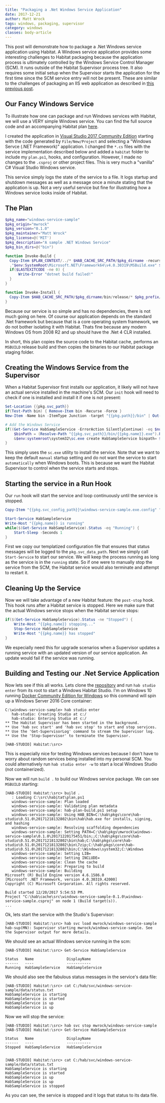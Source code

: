 ```yaml
---
title: "Packaging a .Net Windows Service Application"
date: 2017-12-21
author: Matt Wrock
tags: windows, packaging, supervisor
category: windows
classes: body-article
---
```


This post will demonstrate how to package a .Net Windows service application using Habitat. A Windows service application provides some interesting challenges to Habitat packaging because the application process is ultimately controlled by the Windows Service Control Manager (SCM). It runs outside of the Habitat Supervisor process tree. It also requires some initial setup when the Supervisor starts the application for the first time since the SCM service entry will not be present. These are similar to the challenges of packaging an IIS web application as described in [this previous post](https://www.habitat.sh/blog/2017/08/Habitat-plans-for-net-full-iis-apps/).

## Our Fancy Windows Service

To illustrate how one can package and run Windows services with Habitat, we will use a VERY simple Windows service. You can find the full source code and an accompanying Habitat plan [here](https://github.com/habitat-sh/windows-service-sample).

I created the application in [Visual Studio 2017 Community Edition](https://www.visualstudio.com/downloads/) starting with the code generated by `File/New/Project` and selecting a "Windows Servce (.NET Framework)" application. I changed the `*.cs` files with the service implementation described below and added a `habitat` folder to include my `plan.ps1`, hooks, and configuration. However, I made no changes to the `.csproj` or other project files. This is very much a "vanilla" C# Visual Studio Windows service.

This service simply logs the state of the service to a file. It logs startup and shutdown messages as well as a message once a minute stating that the application is up. Not a very useful service but fine for illustrating how a Windows service looks inside of Habitat.

## The Plan

```ps1 title:'windows-service-sample/habitat/plan.ps1' link: https://github.com/habitat-sh/windows-service-sample/blob/master/habitat/plan.ps1
$pkg_name="windows-service-sample"
$pkg_origin="mwrock"
$pkg_version="0.1.0"
$pkg_maintainer="Matt Wrock"
$pkg_license=@('MIT')
$pkg_description="A sample .NET Windows Service"
$pkg_bin_dirs=@("bin")

function Invoke-Build {
  Copy-Item $PLAN_CONTEXT/../* $HAB_CACHE_SRC_PATH/$pkg_dirname -recurse -force -Exclude ".vs"
  ."$env:SystemRoot\Microsoft.NET\Framework64\v4.0.30319\MSBuild.exe" $HAB_CACHE_SRC_PATH/$pkg_dirname/${pkg_name}.csproj /t:Build /p:Configuration=Release
  if($LASTEXITCODE -ne 0) {
      Write-Error "dotnet build failed!"
  }
}

function Invoke-Install {
  Copy-Item $HAB_CACHE_SRC_PATH/$pkg_dirname/bin/release/* $pkg_prefix/bin
}
```

Because our service is so simple and has no dependencies, there is not much going on here. Of course our application depends on the standard .Net framework but because that is a core operating system framework, we do not bother isolating it with Habitat. Thats fine because any modern Windows OS from 2008 R2 and up should have the .Net 4 CLR installed.

In short, this plan copies the source code to the Habitat cache, performs an `MSBUILD` release build and then copies the binaries to our Habitat package staging folder.

## Creating the Windows Service from the Supervisor

When a Habitat Supervisor first installs our application, it likely will not have an actual service installed in the machine's SCM. Our `init` hook will need to check if one is installed and install it if one is not present:

```ps1 title:'windows-service-sample/habitat/hooks/init' link: https://github.com/habitat-sh/windows-service-sample/blob/master/habitat/hooks/init
Set-Location {{pkg.svc_path}}
if(Test-Path bin) { Remove-Item bin -Recurse -Force }
New-Item -Name bin -ItemType Junction -target "{{pkg.path}}/bin" | Out-Null

# Add the Windows Service
if((Get-Service HabSampleService -ErrorAction SilentlyContinue) -eq $null) {
    $binPath = (Resolve-Path "{{pkg.svc_path}}/bin/{{pkg.name}}.exe").Path
    &$env:systemroot\system32\sc.exe create HabSampleService binpath= $binPath
}
```

This simply uses the `sc.exe` utility to install the service. Note that we want to keep the default `manual` startup setting and do not want the service to start `automatically` when Windows boots. This is because we want the Habitat Supervisor to control when the service starts and stops.

## Starting the service in a Run Hook

Our `run` hook will start the service and loop continuously until the service is stopped.

```ps1 title:'windows-service-sample/habitat/hooks/run' link: https://github.com/habitat-sh/windows-service-sample/blob/master/habitat/hooks/run
Copy-Item "{{pkg.svc_config_path}}\windows-service-sample.exe.config" "{{pkg.svc_path}}\bin" -Force

Start-Service HabSampleService
Write-Host "{{pkg.name}} is running"
while($(Get-Service HabSampleService).Status -eq "Running") {
    Start-Sleep -Seconds 1
}
```

First we copy our templatized configuration file that ensures that status messages will be logged to the `pkg.svc_data_path`. Next we simply call `Start-Service` to start our service. We will keep the process running as long as the service is in the `running` state. So if one were to manually stop the service from the SCM, the Habitat service would also terminate and attempt to restart it.

## Cleaning Up the Service

Now we will take advantage of a new Habitat feature: the `post-stop` hook. This hook runs after a Habitat service is stopped. Here we make sure that the actual Windows service stops when the Habitat service stops:

```ps1 title:'windows-service-sample/habitat/hooks/post-stop' link: https://github.com/habitat-sh/windows-service-sample/blob/master/habitat/hooks/post-stop
if($(Get-Service HabSampleService).Status -ne "Stopped") {
    Write-Host "{{pkg.name}} stopping..."
    Stop-Service HabSampleService
    Write-Host "{{pkg.name}} has stopped"
}
```

We especially need this for upgrade scenarios when a Supervisor updates a running service with an updated version of our service application. An update would fail if the service was running.

## Building and Testing our .Net Service Application

Now lets see if this all works. Lets clone the [repository](https://github.com/habitat-sh/windows-service-sample) and run `hab studio enter` from its root to start a Windows Habitat Studio. I'm on Windows 10 running [Docker Community Edition for Windows](https://store.docker.com/editions/community/docker-ce-desktop-windows) so this command will spin up a Windows Server 2016 Core container:

```console title:'C:\windows-service-sample'
C:\windows-service-sample> hab studio enter
   hab-studio: Creating Studio at c:/
   hab-studio: Entering Studio at c:/
** The Habitat Supervisor has been started in the background.
** Use 'hab svc start' and 'hab svc stop' to start and stop services.
** Use the 'Get-SupervisorLog' command to stream the Supervisor log.
** Use the 'Stop-Supervisor' to terminate the Supervisor.

[HAB-STUDIO] Habitat:\src>
```

This is especially nice for testing Windows services because I don't have to worry about random services being installed into my personal SCM. You could alternatively run `hab studio enter -w` to start a local Windows Studio (not containerized).

Now we will run `build .` to build our Windows service package. We can see `MSBUILD` starting:

```studio title:'Building the package'
[HAB-STUDIO] Habitat:\src> build .
   : Loading C:\src\habitat\plan.ps1
   windows-service-sample: Plan loaded
   windows-service-sample: Validating plan metadata
   windows-service-sample: hab-plan-build.ps1 setup
   windows-service-sample: Using HAB_BIN=C:\hab\pkgs\core\hab-studio\0.51.0\20171218132802\bin\hab\hab.exe for installs, signing, and hashing
   windows-service-sample: Resolving scaffolding dependencies
   windows-service-sample: Setting PATH=C:\hab\pkgs\mwrock\windows-service-sample\0.1.0\20171220175451/bin;;C:\hab\pkgs\core\hab-studio\0.51.0\20171218132802\bin\hab;C:\hab\pkgs\core\hab-studio\0.51.0\20171218132802\bin\7zip;C:\hab\pkgs\core\hab-studio\0.51.0\20171218132802\bin;C:\Windows\system32;C:\Windows
   windows-service-sample: Setting LIB=
   windows-service-sample: Setting INCLUDE=
   windows-service-sample: Clean the cache
   windows-service-sample: Preparing to build
   windows-service-sample: Building
Microsoft (R) Build Engine version 4.6.1586.0
[Microsoft .NET Framework, version 4.0.30319.42000]
Copyright (C) Microsoft Corporation. All rights reserved.

Build started 12/20/2017 5:54:53 PM.
Project "C:\hab\cache\src\windows-service-sample-0.1.0\windows-service-sample.csproj" on node 1 (Build target(s)).
...
```

Ok, lets start the service with the Studio's Supervisor:

```studio title:"Starting the studio's supervisor"
[HAB-STUDIO] Habitat:\src> hab svc load mwrock/windows-service-sample
hab-sup(MN): Supervisor starting mwrock/windows-service-sample. See the Supervisor output for more details.
```

We should see an actual Windows service running in the scm:

```studio title:"Check for the service"
[HAB-STUDIO] Habitat:\src> Get-Service HabSampleService

Status   Name               DisplayName
------   ----               -----------
Running  HabSampleService   HabSampleService
```

We should also see the fabulous status messages in the service's data file:

```studio title:"View the status message"
[HAB-STUDIO] Habitat:\src> cat C:/hab/svc/windows-service-sample/data/status.txt
HabSampleService is starting
HabSampleService is started
HabSampleService is up
HabSampleService is up
```

Now we will stop the service:

```studio title:"Stopping the service"
[HAB-STUDIO] Habitat:\src> hab svc stop mwrock/windows-service-sample
[HAB-STUDIO] Habitat:\src> Get-Service HabSampleService

Status   Name               DisplayName
------   ----               -----------
Stopped  HabSampleService   HabSampleService


[HAB-STUDIO] Habitat:\src> cat C:/hab/svc/windows-service-sample/data/status.txt
HabSampleService is starting
HabSampleService is started
HabSampleService is up
HabSampleService is up
HabSampleService is stopped
```

As you can see, the service is stopped and it logs that status to its data file.
